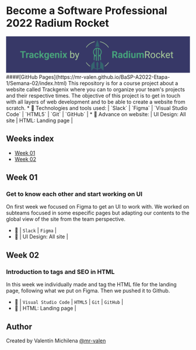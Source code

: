 # Become a Software Professional 2022 Radium Rocket
<div align="center"><img src="./Semana-02/img/logo.png"></div>
####[GitHub Pages](https://mr-valen.github.io/BaSP-A2022-Etapa-1/Semana-02/index.html)
 This repository is for a course project about a website called Trackgenix where you can to organize your team's projects and their respective times. The objective of this project is to get in touch with all layers of web development and to be able to create a website from scratch.
 * 🧰 Technologies and tools used: | `Slack` | `Figma` | `Visual Studio Code` | `HTML5` | `Git` | `GitHub` |
 * 🔨 Advance on website: | UI Design: All site | HTML: Landing page |

## Weeks index
* [Week 01](#week-01)
* [Week 02](#week-02)

## Week 01 
### Get to know each other and start working on UI
 On first week we focused on Figma to get an UI to work with. We worked on subteams focused in some especific pages but adapting our contents to the global view of the site from the team perspective.
 * 🧰 | `Slack` | `Figma` |
 * 🔨 | UI Design: All site |

## Week 02 
### Introduction to tags and SEO in HTML
 In this week we individually made and tag the HTML file for the landing page, following what we put on Figma. Then we pushed it to Github.
 * 🧰 | `Visual Studio Code` | `HTML5` | `Git` | `GitHub` |
 * 🔨 | HTML: Landing page |

 ## Author
 Created by Valentín Michilena [@mr-valen](https://github.com/mr-valen)